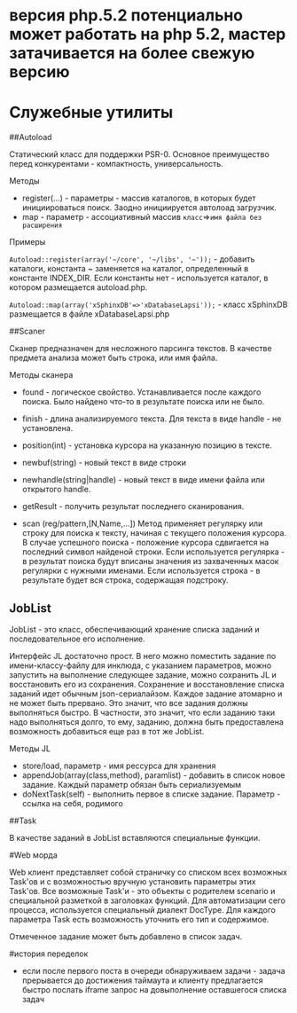 # версия php.5.2 потенциально может работать на php 5.2, мастер затачивается на более свежую версию 

# Служебные утилиты

##Autoload

Статический класс для поддержки PSR-0. Основное преимущество перед конкурентами - компактность, универсальность.

Методы

- register(...) - параметры - массив каталогов, в которых будет инициироваться поиск. Заодно инициируется автолоад загрузчик.
- map - параметр - ассоциативный массив `класс`=>`имя файла без расширения`

Примеры

`Autoload::register(array('~/core', '~/libs', '~'));` - добавить каталоги, константа ~ заменяется на каталог, определенный в константе INDEX_DIR. Если константы нет - используется каталог, в котором размещается autoload.php.

`Autoload::map(array('xSphinxDB'=>'xDatabaseLapsi'));` - класс xSphinxDB размещается в файле xDatabaseLapsi.php

##Scaner

Сканер предназначен для несложного парсинга текстов.
В качестве предмета анализа может быть строка, или имя файла.

Методы сканера

- found - логическое свойство. Устанавливается после каждого поиска. Было найдено что-то в результате поиска или не было.
- finish - длина анализируемого текста. Для текста в виде handle - не установлена.

- position(int) - установка курсора на указанную позицию в тексте.

- newbuf(string) - новый текст в виде строки

- newhandle(string|handle) - новый текст в виде имени файла или открытого handle.

- getResult - получить результат последнего сканирования.

- scan (reg/pattern,[N,Name,...])
Метод применяет регулярку или строку для поиска к тексту, начиная с текущего положения курсора. В случае успешного поиска - положение курсора сдвигается на последний символ найденой строки. Если используется регулярка - в результат поиска будут вписаны значения из захваченных масок регулярки с нужными именами. Если используется строка - в результате будет вся строка, содержащая подстроку.

## JobList

JobList - это класс, обеспечивающий хранение списка заданий и последовательное его исполнение.

Интерфейс JL достаточно прост. В него можно поместить задание по имени-классу-файлу для инклюда, с указанием параметров,
можно запустить на выполнение следующее задание, можно сохранить JL и восстановить его из сохранения.
Сохранение и восстановление списка заданий идет обычным json-сериалайзом.
Каждое задание атомарно и не может быть прервано. Это значит, что все задания должны выполняться быстро.
В частности, это значит, что если заданию таки надо выполняться долго,
то ему, заданию, должна быть предоставлена возможность добавиться еще раз в тот же JobList.

Методы JL

- store/load, параметр - имя рессурса для хранения
- appendJob(array(class,method), paramlist) - добавить в список новое задание. Каждый параметр обязан быть сериализуемым
- doNextTask(self) - выполнить первое в списке задание. Параметр - ссылка на себя, родимого

##Task

В качестве заданий в JobList вставляются специальные функции.


#Web морда

Web клиент представляет собой страничку со списком всех возможных Task'ов и с возможностью вручную
установить параметры этих Task'ов. Все возможные Task'и - это объекты с родителем scenario и специальной разметкой в заголовках функций.
Для автоматизации сего процесса, используется специальный диалект
DocType. Для каждого параметра Task есть возможность уточнить его тип и содержимое.

Отмеченное задание может быть добавлено в список задач.

#история переделок

- если после первого поста в очереди обнаруживаем задачи - задача прерывается до достижения таймаута и клиенту предлагается быстро послать iframe запрос на довыполнение оставшегося списка задач